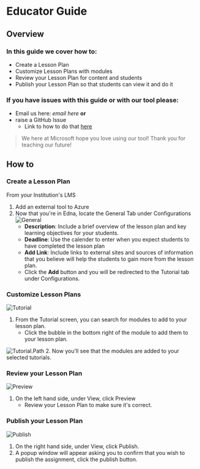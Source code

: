 # Educator Guide
## Overview
### In this guide we cover how to:
- Create a Lesson Plan
- Customize Lesson Plans with modules
- Review your Lesson Plan for content and students
- Publish your Lesson Plan so that students can view it and do it

### If you have issues with this guide or with our tool please:
- Email us here: *email here* **or**
- raise a GitHub Issue
   - Link to how to do that [here](https://help.github.com/github/managing-your-work-on-github/creating-an-issue)

> We here at Microsoft hope you love using our tool! Thank you for teaching our future!
## How to
### Create a Lesson Plan
From your Institution's LMS 
   1. Add an external tool to Azure
   2. Now that you're in Edna, locate the General Tab under Configurations
      ![General](https://github.com/DavisTJoseph/Learn-LTI-Documentation/blob/master/images/Configuration.General.png)
      - **Description**: Include a brief overview of the lesson plan and key learning objectives for your students.
      - **Deadline**: Use the calender to enter when you expect students to have completed the lesson plan
      - **Add Link**: Include links to external sites and sources of information that you believe will help the students to gain more from the lesson plan. 
      - Click the **Add** button and you will be redirected to the Tutorial tab under Configurations.
      
### Customize Lesson Plans
   ![Tutorial](https://github.com/DavisTJoseph/Learn-LTI-Documentation/blob/master/images/Configurations.Tutorial.ClickBubble.png)
   1. From the Tutorial screen, you can search for modules to add to your lesson plan.
      - Click the bubble in the bottom right of the module to add them to your lesson plan.
      
   ![Tutorial.Path](https://github.com/DavisTJoseph/Learn-LTI-Documentation/blob/master/images/Configurations.Tutorial.Path.png)
   2. Now you'll see that the modules are added to your selected tutorials.
   
### Review your Lesson Plan
   ![Preview](https://github.com/DavisTJoseph/Learn-LTI-Documentation/blob/master/images/View.Preview.png)
   1. On the left hand side, under View, click Preview
      - Review your Lesson Plan to make sure it's correct.
      
### Publish your Lesson Plan
   ![Publish](https://github.com/DavisTJoseph/Learn-LTI-Documentation/blob/master/images/View.Preview.Publish.png)
   1. On the right hand side, under View, click Publish.
   2. A popup window will appear asking you to confirm that you wish to publish the assignment, click the publish button.
